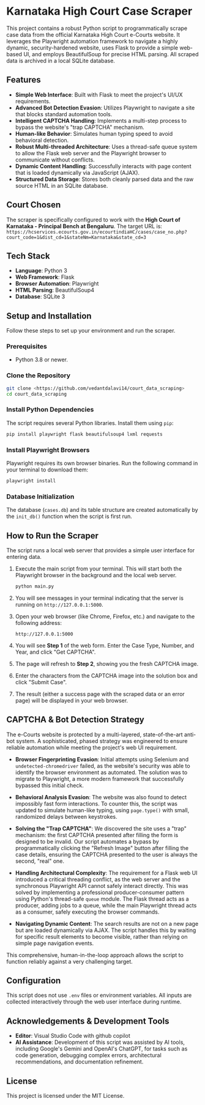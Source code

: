 # Karnataka High Court Case Scraper

This project contains a robust Python script to programmatically scrape case data from the official Karnataka High Court e-Courts website. It leverages the Playwright automation framework to navigate a highly dynamic, security-hardened website, uses Flask to provide a simple web-based UI, and employs BeautifulSoup for precise HTML parsing. All scraped data is archived in a local SQLite database.

## Features

- **Simple Web Interface**: Built with Flask to meet the project's UI/UX requirements.
- **Advanced Bot Detection Evasion**: Utilizes Playwright to navigate a site that blocks standard automation tools.
- **Intelligent CAPTCHA Handling**: Implements a multi-step process to bypass the website's "trap CAPTCHA" mechanism.
- **Human-like Behavior**: Simulates human typing speed to avoid behavioral detection.
- **Robust Multi-threaded Architecture**: Uses a thread-safe queue system to allow the Flask web server and the Playwright browser to communicate without conflicts.
- **Dynamic Content Handling**: Successfully interacts with page content that is loaded dynamically via JavaScript (AJAX).
- **Structured Data Storage**: Stores both cleanly parsed data and the raw source HTML in an SQLite database.

## Court Chosen

The scraper is specifically configured to work with the **High Court of Karnataka - Principal Bench at Bengaluru**. The target URL is:
`https://hcservices.ecourts.gov.in/ecourtindiaHC/cases/case_no.php?court_code=1&dist_cd=1&stateNm=Karnataka&state_cd=3`

## Tech Stack

- **Language**: Python 3
- **Web Framework**: Flask
- **Browser Automation**: Playwright
- **HTML Parsing**: BeautifulSoup4
- **Database**: SQLite 3

## Setup and Installation

Follow these steps to set up your environment and run the scraper.

### Prerequisites

- Python 3.8 or newer.

### Clone the Repository

```bash
git clone <https://github.com/vedantdalavi14/court_data_scraping>
cd court_data_scraping
```

### Install Python Dependencies

The script requires several Python libraries. Install them using `pip`:

```bash
pip install playwright flask beautifulsoup4 lxml requests
```

### Install Playwright Browsers

Playwright requires its own browser binaries. Run the following command in your terminal to download them:

```bash
playwright install
```

### Database Initialization

The database (`cases.db`) and its table structure are created automatically by the `init_db()` function when the script is first run.

## How to Run the Scraper

The script runs a local web server that provides a simple user interface for entering data.

1.  Execute the main script from your terminal. This will start both the Playwright browser in the background and the local web server.

    ```bash
    python main.py
    ```

2.  You will see messages in your terminal indicating that the server is running on `http://127.0.0.1:5000`.

3.  Open your web browser (like Chrome, Firefox, etc.) and navigate to the following address:

    `http://127.0.0.1:5000`

4.  You will see **Step 1** of the web form. Enter the Case Type, Number, and Year, and click "Get CAPTCHA".

5.  The page will refresh to **Step 2**, showing you the fresh CAPTCHA image.

6.  Enter the characters from the CAPTCHA image into the solution box and click "Submit Case".

7.  The result (either a success page with the scraped data or an error page) will be displayed in your web browser.

## CAPTCHA & Bot Detection Strategy

The e-Courts website is protected by a multi-layered, state-of-the-art anti-bot system. A sophisticated, phased strategy was engineered to ensure reliable automation while meeting the project's web UI requirement.

- **Browser Fingerprinting Evasion**: Initial attempts using Selenium and `undetected-chromedriver` failed, as the website's security was able to identify the browser environment as automated. The solution was to migrate to Playwright, a more modern framework that successfully bypassed this initial check.

- **Behavioral Analysis Evasion**: The website was also found to detect impossibly fast form interactions. To counter this, the script was updated to simulate human-like typing, using `page.type()` with small, randomized delays between keystrokes.

- **Solving the "Trap CAPTCHA"**: We discovered the site uses a "trap" mechanism: the first CAPTCHA presented after filling the form is designed to be invalid. Our script automates a bypass by programmatically clicking the "Refresh Image" button after filling the case details, ensuring the CAPTCHA presented to the user is always the second, "real" one.

- **Handling Architectural Complexity**: The requirement for a Flask web UI introduced a critical threading conflict, as the web server and the synchronous Playwright API cannot safely interact directly. This was solved by implementing a professional producer-consumer pattern using Python's thread-safe `queue` module. The Flask thread acts as a producer, adding jobs to a queue, while the main Playwright thread acts as a consumer, safely executing the browser commands.

- **Navigating Dynamic Content**: The search results are not on a new page but are loaded dynamically via AJAX. The script handles this by waiting for specific result elements to become visible, rather than relying on simple page navigation events.

This comprehensive, human-in-the-loop approach allows the script to function reliably against a very challenging target.

## Configuration

This script does not use `.env` files or environment variables. All inputs are collected interactively through the web user interface during runtime.

## Acknowledgements & Development Tools

- **Editor**: Visual Studio Code with github copilot
- **AI Assistance**: Development of this script was assisted by AI tools, including Google's Gemini and OpenAI's ChatGPT, for tasks such as code generation, debugging complex errors, architectural recommendations, and documentation refinement.

## License

This project is licensed under the MIT License.
